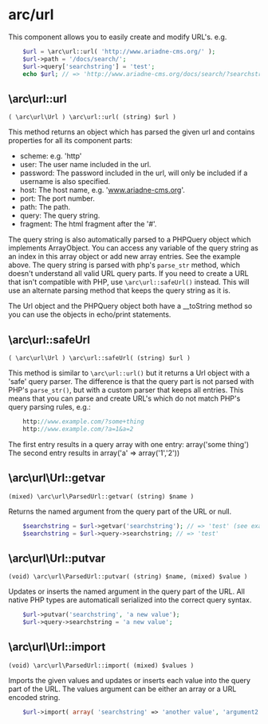 arc/url
=======

This component allows you to easily create and modify URL's. e.g.

```php
    $url = \arc\url::url( 'http://www.ariadne-cms.org/' );
    $url->path = '/docs/search/';
    $url->query['searchstring'] = 'test';
    echo $url; // => 'http://www.ariadne-cms.org/docs/search/?searchstring=test'
```

\arc\url::url
-------------
    ( \arc\url\Url ) \arc\url::url( (string) $url )

This method returns an object which has parsed the given url and contains properties for all its component parts:

- scheme: e.g. 'http'
- user: The user name included in the url.
- password: The password included in the url, will only be included if a username is also specified.
- host: The host name, e.g. 'www.ariadne-cms.org'.
- port: The port number.
- path: The path.
- query: The query string. 
- fragment: The html fragment after the '#'.

The query string is also automatically parsed to a PHPQuery object which implements ArrayObject. You can access any variable of the query string as an index in this array object or add new array entries. See the example above.
The query string is parsed with php's `parse_str` method, which doesn't understand all valid URL query parts. If you need to create a URL that isn't compatible with PHP, use `\arc\url::safeUrl()` instead. This will use an alternate parsing method that keeps the query string as it is.

The Url object and the PHPQuery object both have a \_\_toString method so you can use the objects in echo/print statements.

\arc\url::safeUrl
-----------------
    ( \arc\url\Url ) \arc\url::safeUrl( (string) $url )

This method is similar to `\arc\url::url()` but it returns a Url object with a 'safe' query parser. The difference is that the query part is not parsed with PHP's `parse_str()`, but with a custom parser that keeps all entries. This means that you can parse and create URL's which do not match PHP's query parsing rules, e.g.:

```php
    http://www.example.com/?some+thing
    http://www.example.com/?a=1&a=2
```

The first entry results in a query array with one entry: array('some thing')
The second entry results in array('a' => array('1','2'))

\arc\url\Url::getvar
--------------------------
    (mixed) \arc\url\ParsedUrl::getvar( (string) $name )

Returns the named argument from the query part of the URL or null.

```php
    $searchstring = $url->getvar('searchstring'); // => 'test' (see example url above)
    $searchstring = $url->query->searchstring; // => 'test'
```

\arc\url\Url::putvar
--------------------------
    (void) \arc\url\ParsedUrl::putvar( (string) $name, (mixed) $value )

Updates or inserts the named argument in the query part of the URL. All native PHP types are automaticall serialized into the correct query syntax.

```php
    $url->putvar('searchstring', 'a new value');
    $url->query->searchstring = 'a new value';
```

\arc\url\Url::import
--------------------------
    (void) \arc\url\ParsedUrl::import( (mixed) $values )

Imports the given values and updates or inserts each value into the query part of the URL. The values argument can be either an array or a URL encoded string.

```php
    $url->import( array( 'searchstring' => 'another value', 'argument2' => true ) );
```